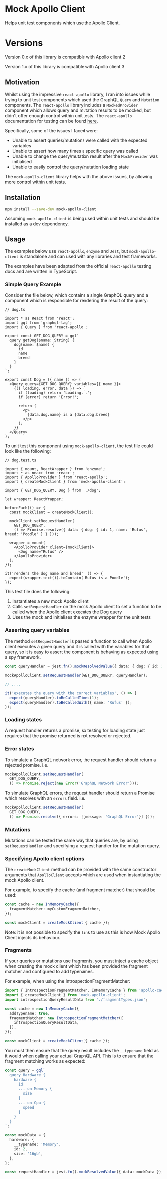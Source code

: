 # Mock Apollo Client

Helps unit test components which use the Apollo Client.

# Versions

Version 0.x of this library is compatible with Apollo client 2

Version 1.x of this library is compatible with Apollo client 3

## Motivation

Whilst using the impressive `react-apollo` library, I ran into issues while trying to unit test components which used the GraphQL `Query` and `Mutation` components. The `react-apollo` library includes a `MockedProvider` component which allows query and mutation results to be mocked, but didn't offer enough control within unit tests. The `react-apollo` documentation for testing can be found [here](https://www.apollographql.com/docs/react/recipes/testing).

Specifically, some of the issues I faced were:

- Unable to assert queries/mutations were called with the expected variables
- Unable to assert how many times a specific query was called
- Unable to change the query/mutation result after the `MockProvider` was initialised
- Unable to easily control the query/mutation loading state

The `mock-apollo-client` library helps with the above issues, by allowing more control within unit tests.

## Installation

```bash
npm install --save-dev mock-apollo-client
```

Assuming `mock-apollo-client` is being used within unit tests and should be installed as a dev dependency.

## Usage

The examples below use `react-apollo`, `enzyme` and `Jest`, but `mock-apollo-client` is standalone and can used with any libraries and test frameworks.

The examples have been adapted from the official `react-apollo` testing docs and are written in TypeScript.

### Simple Query Example

Consider the file below, which contains a single GraphQL query and a component which is responsible for rendering the result of the query:

```tsx
// dog.ts

import * as React from 'react';
import gql from 'graphql-tag';
import { Query } from 'react-apollo';

export const GET_DOG_QUERY = gql`
  query getDog($name: String) {
    dog(name: $name) {
      id
      name
      breed
    }
  }
`;

export const Dog = ({ name }) => (
  <Query query={GET_DOG_QUERY} variables={{ name }}>
    {({ loading, error, data }) => {
      if (loading) return 'Loading...';
      if (error) return 'Error!';

      return (
        <p>
          {data.dog.name} is a {data.dog.breed}
        </p>
      );
    }}
  </Query>
);
```

To unit test this component using `mock-apollo-client`, the test file could look like the following:

```tsx
// dog.test.ts

import { mount, ReactWrapper } from 'enzyme';
import * as React from 'react';
import { ApolloProvider } from 'react-apollo';
import { createMockClient } from 'mock-apollo-client';

import { GET_DOG_QUERY, Dog } from './dog';

let wrapper: ReactWrapper;

beforeEach(() => {
  const mockClient = createMockClient();

  mockClient.setRequestHandler(
    GET_DOG_QUERY,
    () => Promise.resolve({ data: { dog: { id: 1, name: 'Rufus', breed: 'Poodle' } } }));

  wrapper = mount(
    <ApolloProvider client={mockClient}>
      <Dog name="Rufus" />
    </ApolloProvider>
  );
});

it('renders the dog name and breed', () => {
  expect(wrapper.text()).toContain('Rufus is a Poodle');
});
```

This test file does the following:

1. Instantiates a new mock Apollo client
1. Calls `setRequestHandler` on the mock Apollo client to set a function to be called when the Apollo client executes the Dog query
1. Uses the mock and initialises the enzyme wrapper for the unit tests

### Asserting query variables

The method `setRequestHandler` is passed a function to call when Apollo client executes a given query and it is called with the variables for that query, so it is easy to assert the component is behaving as expected using a spy framework.

```typescript
const queryHandler = jest.fn().mockResolvedValue({ data: { dog: { id: 1, name: 'Rufus', breed: 'Poodle' } } });

mockApolloClient.setRequestHandler(GET_DOG_QUERY, queryHandler);

// ....

it('executes the query with the correct variables', () => {
  expect(queryHandler).toBeCalledTimes(1);
  expect(queryHandler).toBeCalledWith({ name: 'Rufus' });
});
```

### Loading states

A request handler returns a promise, so testing for loading state just requires that the promise returned is not resolved or rejected.

### Error states

To simulate a GraphQL network error, the request handler should return a rejected promise. i.e.

```typescript
mockApolloClient.setRequestHandler(
  GET_DOG_QUERY,
  () => Promise.reject(new Error('GraphQL Network Error')));
```

To simulate GraphQL errors, the request handler should return a Promise which resolves with an `errors` field. i.e.

```typescript
mockApolloClient.setRequestHandler(
  GET_DOG_QUERY,
  () => Promise.resolve({ errors: [{message: 'GraphQL Error'}] }));
```

### Mutations

Mutations can be tested the same way that queries are, by using `setRequestHandler` and specifying a request handler for the mutation query.

### Specifying Apollo client options

The `createMockClient` method can be provided with the same constructor arguments that `ApolloClient` accepts which are used when instantiating the mock Apollo client.

For example, to specify the cache (and fragment matcher) that should be used:
```typescript
const cache = new InMemoryCache({
  fragmentMatcher: myCustomFragmentMatcher,
});

const mockClient = createMockClient({ cache });
```

Note: it is not possible to specify the `link` to use as this is how Mock Apollo Client injects its behaviour.

### Fragments

If your queries or mutations use fragments, you must inject a cache object when creating the mock client which has been provided the fragment matcher and configured to add typenames.

For example, when using the IntrospectionFragmentMatcher:

```typescript
import { IntrospectionFragmentMatcher, InMemoryCache } from 'apollo-cache-inmemory';
import { createMockClient } from 'mock-apollo-client';
import introspectionQueryResultData from './fragmentTypes.json';

const cache = new InMemoryCache({
  addTypename: true,
  fragmentMatcher: new IntrospectionFragmentMatcher({
    introspectionQueryResultData,
  }),
});

const mockClient = createMockClient({ cache });
```

You must then ensure that the query result includes the `__typename` field as it would when calling your actual GraphQL API. This is to ensure that the fragment matching works as expected:

```typescript
const query = gql`
  query Hardware {
    hardware {
      id
      ... on Memory {
        size
      }
      ... on Cpu {
        speed
      }
    }
  }
`;

const mockData = {
  hardware: {
    __typename: 'Memory',
    id: 2,
    size: '16gb',
  },
};

const requestHandler = jest.fn().mockResolvedValue({ data: mockData });
```
